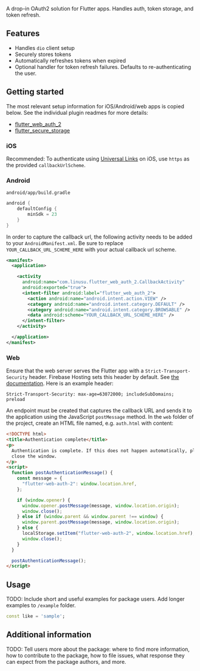 A drop-in OAuth2 solution for Flutter apps. Handles auth, token storage, and token refresh.

## Features

- Handles `dio` client setup
- Securely stores tokens
- Automatically refreshes tokens when expired
- Optional handler for token refresh failures. Defaults to re-authenticating the user.

## Getting started

The most relevant setup information for iOS/Android/web apps is copied below. See the individual plugin readmes for more details:

- [flutter_web_auth_2](https://pub.dev/packages/flutter_web_auth_2)
- [flutter_secure_storage](https://pub.dev/packages/flutter_secure_storage)

### iOS

Recommended:
To authenticate using [Universal Links](https://developer.apple.com/library/archive/documentation/General/Conceptual/AppSearch/UniversalLinks.html)
on iOS, use `https` as the provided `callbackUrlScheme`.

### Android

`android/app/build.gradle`

```kotlin
android {
    defaultConfig {
        minSdk = 23
    }
}
```

In order to capture the callback url, the following activity needs to be added to your `AndroidManifest.xml`. Be sure to replace `YOUR_CALLBACK_URL_SCHEME_HERE` with your actual callback url scheme.

```xml
<manifest>
  <application>

    <activity
      android:name="com.linusu.flutter_web_auth_2.CallbackActivity"
      android:exported="true">
      <intent-filter android:label="flutter_web_auth_2">
        <action android:name="android.intent.action.VIEW" />
        <category android:name="android.intent.category.DEFAULT" />
        <category android:name="android.intent.category.BROWSABLE" />
        <data android:scheme="YOUR_CALLBACK_URL_SCHEME_HERE" />
      </intent-filter>
    </activity>

  </application>
</manifest>
```

### Web

Ensure that the web server serves the Flutter app with a `Strict-Transport-Security` header. Firebase Hosting sets this header by default. See [the documentation](https://developer.mozilla.org/en-US/docs/Web/HTTP/Headers/Strict-Transport-Security). Here is an example header:

```http
Strict-Transport-Security: max-age=63072000; includeSubDomains; preload
```

An endpoint must be created that captures the callback URL and sends it to the application using the JavaScript `postMessage` method. In the `web` folder of the project, create an HTML file named, e.g. `auth.html` with content:

```html
<!DOCTYPE html>
<title>Authentication complete</title>
<p>
  Authentication is complete. If this does not happen automatically, please
  close the window.
</p>
<script>
  function postAuthenticationMessage() {
    const message = {
      "flutter-web-auth-2": window.location.href,
    };

    if (window.opener) {
      window.opener.postMessage(message, window.location.origin);
      window.close();
    } else if (window.parent && window.parent !== window) {
      window.parent.postMessage(message, window.location.origin);
    } else {
      localStorage.setItem("flutter-web-auth-2", window.location.href);
      window.close();
    }
  }

  postAuthenticationMessage();
</script>
```

## Usage

TODO: Include short and useful examples for package users. Add longer examples
to `/example` folder.

```dart
const like = 'sample';
```

## Additional information

TODO: Tell users more about the package: where to find more information, how to
contribute to the package, how to file issues, what response they can expect
from the package authors, and more.
